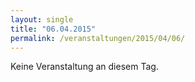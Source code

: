 ```yaml
---
layout: single
title: "06.04.2015"
permalink: /veranstaltungen/2015/04/06/
---
```


Keine Veranstaltung an diesem Tag.
